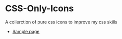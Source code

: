 CSS-Only-Icons
==============

A collerction of pure css icons to improve my css skills

* [Sample page](http://borlafdev.com/css-only-icons/)